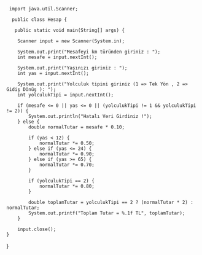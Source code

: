      import java.util.Scanner;

      public class Hesap {

       public static void main(String[] args) {

        Scanner input = new Scanner(System.in);

        System.out.print("Mesafeyi km türünden giriniz : ");
        int mesafe = input.nextInt();

        System.out.print("Yaşınızı giriniz : ");
        int yas = input.nextInt();

        System.out.print("Yolculuk tipini giriniz (1 => Tek Yön , 2 => Gidiş Dönüş ): ");
        int yolculukTipi = input.nextInt();

        if (mesafe <= 0 || yas <= 0 || (yolculukTipi != 1 && yolculukTipi != 2)) {
            System.out.println("Hatalı Veri Girdiniz !");
        } else {
            double normalTutar = mesafe * 0.10;

            if (yas < 12) {
                normalTutar *= 0.50;
            } else if (yas <= 24) {
                normalTutar *= 0.90;
            } else if (yas >= 65) {
                normalTutar *= 0.70;
            }

            if (yolculukTipi == 2) {
                normalTutar *= 0.80;
            }

            double toplamTutar = yolculukTipi == 2 ? (normalTutar * 2) : normalTutar;
            System.out.printf("Toplam Tutar = %.1f TL", toplamTutar);
        }

        input.close();
    }

}
